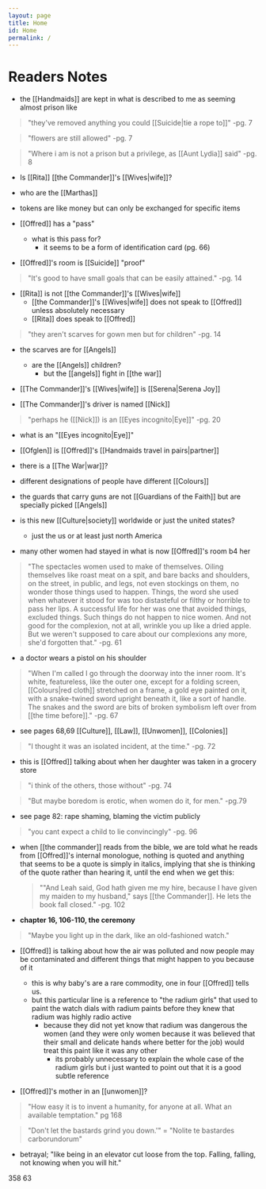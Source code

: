 ```yaml
---
layout: page
title: Home
id: Home
permalink: /
---
```

# Readers Notes
- the [[Handmaids]] are kept in what is described to me as seeming almost prison like

>"they've removed anything you could [[Suicide|tie a rope to]]"
>-pg. 7

> "flowers are still allowed"
> -pg. 7

> "Where i am is not a prison but a privilege, as [[Aunt Lydia]] said"
> -pg. 8

- Is [[Rita]] [[the Commander]]'s [[Wives|wife]]?

- who are the [[Marthas]]

- tokens are like money but can only be exchanged for specific items

- [[Offred]] has a "pass"
	- what is this pass for?
		- it seems to be a form of identification card (pg. 66)

- [[Offred]]'s room is [[Suicide]] "proof"

>"It's good to have small goals that can be easily attained."
>-pg. 14

- [[Rita]] is not [[the Commander]]'s [[Wives|wife]]
	- [[the Commander]]'s [[Wives|wife]] does not speak to [[Offred]] unless absolutely necessary
	- [[Rita]] does speak to [[Offred]]

> "they aren't scarves for gown men but for children"
> -pg. 14

- the scarves are for [[Angels]]
	- are the [[Angels]] children?
		- but the [[angels]] fight in [[the war]]
- [[The Commander]]'s [[Wives|wife]] is [[Serena|Serena Joy]]

- [[The Commander]]'s driver is named [[Nick]]

> "perhaps he ([[Nick]]) is an [[Eyes incognito|Eye]]"
> -pg. 20
- what is an "[[Eyes incognito|Eye]]"

- [[Ofglen]] is [[Offred]]'s [[Handmaids travel in pairs|partner]]

- there is a [[The War|war]]?

- different designations of people have different [[Colours]]

- the guards that carry guns are not [[Guardians of the Faith]] but are specially picked [[Angels]]

- is this new [[Culture|society]] worldwide or just the united states?
	- just the us or at least just north America

- many other women had stayed in what is now [[Offred]]'s room b4 her

>"The spectacles women used to make of themselves. Oiling themselves like roast meat on a spit, and bare backs and shoulders, on the street, in public, and legs, not even stockings on them, no wonder those things used to happen. Things, the word she used when whatever it stood for was too distasteful or filthy or horrible to pass her lips. A successful life for her was one that avoided things, excluded things. Such things do not happen to nice women. And not good for the complexion, not at all, wrinkle you up like a dried apple. But we weren't supposed to care about our complexions any more, she'd forgotten that."
>-pg. 61

- a doctor wears a pistol on his shoulder

>"When I'm called I go through the doorway into the inner room. It's white, featureless, like the outer one, except for a folding screen, [[Colours|red cloth]] stretched on a frame, a gold eye painted on it, with a snake-twined sword upright beneath it, like a sort of handle. The snakes and the sword are bits of broken symbolism left over from [[the time before]]."
>-pg. 67

- see pages 68,69 [[Culture]], [[Law]], [[Unwomen]], [[Colonies]]

>"I thought it was an isolated incident, at the time."
>-pg. 72

- this is [[Offred]] talking about when her daughter was taken in a grocery store

>"i think of the others, those without"
>-pg. 74

>"But maybe boredom is erotic, when women do it, for men."
>-pg.79

- see page 82: rape shaming, blaming the victim publicly

>"you cant expect a child to lie convincingly"
>-pg. 96

- when [[the commander]] reads from the bible, we are told what he reads from [[Offred]]'s internal monologue, nothing is quoted and anything that seems to be a quote is simply in italics, implying that she is thinking of the quote rather than hearing it, until the end when we get this:
	>""And Leah said, God hath given me my hire, because I have given my maiden to my husband," says [[the Commander]]. He lets the book fall closed."
	>-pg. 102

- **chapter 16, 106-110, the ceremony**

>"Maybe you light up in the dark, like an old-fashioned watch."
- [[Offred]] is talking about how the air was polluted and now people may be contaminated and different things that might happen to you because of it
	- this is why baby's are a rare commodity, one in four [[Offred]] tells us.
	- but this particular line is a reference to "the radium girls" that used to paint the watch dials with radium paints before they knew that radium was highly radio active
		- because they did not yet know that radium was dangerous  the women (and they were only women because it was believed that their small and delicate hands where better for the job) would treat this paint like it was any other
			- its probably unnecessary to explain the whole case of the radium girls but i just wanted to point out that it is a good subtle reference

- [[Offred]]'s mother in an [[unwomen]]?

>"How easy it is to invent a humanity, for anyone at all. What an available temptation."
>pg 168


>"Don't let the bastards grind you down.'" = "Nolite te bastardes carborundorum"

- betrayal; "like being in an elevator cut loose from the top. Falling, falling, not knowing when you will hit."



358
63